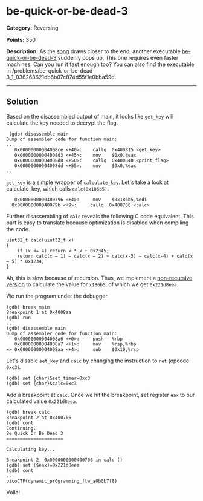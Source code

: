 # be-quick-or-be-dead-3
**Category:** Reversing

**Points:** 350

**Description:** 
As the [song](https://www.youtube.com/watch?v=CTt1vk9nM9c) draws closer to the end, another executable [be-quick-or-be-dead-3](https://2018shell2.picoctf.com/static/a1a9b9eded9bae8b99283218ee5bb5b3/be-quick-or-be-dead-3)
suddenly pops up. This one requires even faster machines. Can you run it fast enough too? 
You can also find the executable in /problems/be-quick-or-be-dead-3_1_036263621db6b07c874d55f1e0bba59d.

----------

## Solution

Based on the disassembled output of main, it looks like `get_key` will calculate the key needed to decrypt the flag.

```
 (gdb) disassemble main
Dump of assembler code for function main:
...
   0x00000000004008ce <+40>:    callq  0x400815 <get_key>
   0x00000000004008d3 <+45>:    mov    $0x0,%eax
   0x00000000004008d8 <+50>:    callq  0x400840 <print_flag>
   0x00000000004008dd <+55>:    mov    $0x0,%eax
...
```
`get_key` is a simple wrapper of `calculate_key`. Let's take a look at calculate_key, which calls `calc(0x186b5)`.
 
 ```
    0x0000000000400796 <+4>:     mov    $0x186b5,%edi
   0x000000000040079b <+9>:     callq  0x400706 <calc>
```

Further disassembling of `calc` reveals the following C code equivalent. This part is easy to translate because optimization is disabled when compiling the code.
```
uint32_t calc(uint32_t x)
{
	if (x <= 4) return x * x + 0x2345;
	return calc(x – 1) – calc(x – 2) + calc(x-3) – calc(x-4) + calc(x – 5) * 0x1234;
}
```

Ah, this is slow because of recursion. Thus, we implement a [non-recursive version](https://github.com/jespiron/picoCTF-2018/blob/master/reversing/be-quick-or-be-dead-3/get_key.c) to calculate the value for `x186b5`, of which we get `0x221d8eea`.

We run the program under the debugger

```
(gdb) break main
Breakpoint 1 at 0x4008aa
(gdb) run
...
(gdb) disassemble main
Dump of assembler code for function main:
   0x00000000004008a6 <+0>:     push   %rbp
   0x00000000004008a7 <+1>:     mov    %rsp,%rbp
=> 0x00000000004008aa <+4>:     sub    $0x10,%rsp
```

Let's disable `set_key` and `calc` by changing the instruction to `ret` (opcode `0xc3`).

```
(gdb) set {char}&set_timer=0xc3
(gdb) set {char}&calc=0xc3
```

Add a breakpoint at `calc`. Once we hit the breakpoint, set register `eax` to our calculated value `0x221d8eea`.
```
(gdb) break calc
Breakpoint 2 at 0x400706
(gdb) cont
Continuing.
Be Quick Or Be Dead 3
=====================

Calculating key...

Breakpoint 2, 0x0000000000400706 in calc ()
(gdb) set ($eax)=0x221d8eea
(gdb) cont
...
picoCTF{dynamic_pr0gramming_ftw_a0b0b7f8}
```

Voila!
